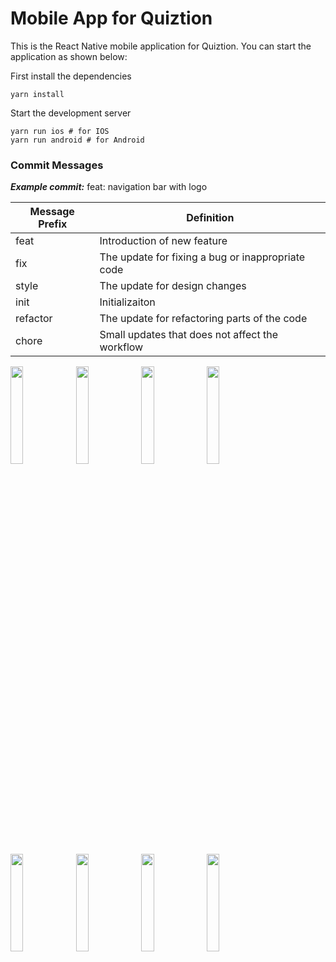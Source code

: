 # Mobile App for Quiztion

This is the React Native mobile application for Quiztion. You can start the application as shown below:

First install the dependencies

```
yarn install
```

Start the development server

```
yarn run ios # for IOS
yarn run android # for Android
```

### Commit Messages

**_Example commit:_** feat: navigation bar with logo

| Message Prefix | Definition                                        |
| -------------- | ------------------------------------------------- |
| feat           | Introduction of new feature                       |
| fix            | The update for fixing a bug or inappropriate code |
| style          | The update for design changes                     |
| init           | Initializaiton                                    |
| refactor       | The update for refactoring parts of the code      |
| chore          | Small updates that does not affect the workflow   |
<img src="https://github.com/ITUMasters/QuiztionMobilePublicVersion/assets/55799734/0e68156d-b991-48dc-ad5d-f28ed80f4ba6" width="20%" height="20%">
<img src="https://github.com/ITUMasters/QuiztionMobilePublicVersion/assets/55799734/ae16edb6-d37d-4ce8-ba6a-8fc04f58e9d3" width="20%" height="20%">
<img src="https://github.com/ITUMasters/QuiztionMobilePublicVersion/assets/55799734/59a272a9-1251-45a2-acb3-397d6cf354a6" width="20%" height="20%">
<img src="https://github.com/ITUMasters/QuiztionMobilePublicVersion/assets/55799734/602d1e05-70c8-4fa4-97a0-2b213d217779" width="20%" height="20%">
<img src="https://github.com/ITUMasters/QuiztionMobilePublicVersion/assets/55799734/f72088bb-d034-4562-9e24-1b176397d957" width="20%" height="20%">
<img src="https://github.com/ITUMasters/QuiztionMobilePublicVersion/assets/55799734/fcb923ea-c593-4701-91cd-08a5d5fda10e" width="20%" height="20%">
<img src="https://github.com/ITUMasters/QuiztionMobilePublicVersion/assets/55799734/df226e5a-7b3c-4838-b26d-1bf6fdb2b3ad" width="20%" height="20%">
<img src="https://github.com/ITUMasters/QuiztionMobilePublicVersion/assets/55799734/464e37aa-aab8-4838-a345-50821c7a35c8" width="20%" height="20%">







